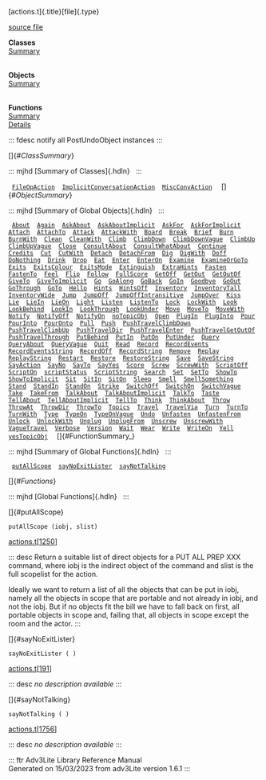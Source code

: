 [actions.t]{.title}[file]{.type}

[source file](../source/actions.t.html)

**Classes**\
[Summary](#_ClassSummary_)\
 

**Objects**\
[Summary](#_ObjectSummary_)\
 

**Functions**\
[Summary](#_FunctionSummary_)\
[Details](#_Functions_)

::: fdesc
notify all PostUndoObject instances
:::

[]{#_ClassSummary_}

::: mjhd
[Summary of Classes]{.hdln}  
:::

` `[`FileOpAction`](../object/FileOpAction.html)`  `[`ImplicitConversationAction`](../object/ImplicitConversationAction.html)`  `[`MiscConvAction`](../object/MiscConvAction.html)`  `
[]{#_ObjectSummary_}

::: mjhd
[Summary of Global Objects]{.hdln}  
:::

` `[`About`](../object/About.html)`  `[`Again`](../object/Again.html)`  `[`AskAbout`](../object/AskAbout.html)`  `[`AskAboutImplicit`](../object/AskAboutImplicit.html)`  `[`AskFor`](../object/AskFor.html)`  `[`AskForImplicit`](../object/AskForImplicit.html)`  `[`Attach`](../object/Attach.html)`  `[`AttachTo`](../object/AttachTo.html)`  `[`Attack`](../object/Attack.html)`  `[`AttackWith`](../object/AttackWith.html)`  `[`Board`](../object/Board.html)`  `[`Break`](../object/Break.html)`  `[`Brief`](../object/Brief.html)`  `[`Burn`](../object/Burn.html)`  `[`BurnWith`](../object/BurnWith.html)`  `[`Clean`](../object/Clean.html)`  `[`CleanWith`](../object/CleanWith.html)`  `[`Climb`](../object/Climb.html)`  `[`ClimbDown`](../object/ClimbDown.html)`  `[`ClimbDownVague`](../object/ClimbDownVague.html)`  `[`ClimbUp`](../object/ClimbUp.html)`  `[`ClimbUpVague`](../object/ClimbUpVague.html)`  `[`Close`](../object/Close.html)`  `[`ConsultAbout`](../object/ConsultAbout.html)`  `[`ConsultWhatAbout`](../object/ConsultWhatAbout.html)`  `[`Continue`](../object/Continue.html)`  `[`Credits`](../object/Credits.html)`  `[`Cut`](../object/Cut.html)`  `[`CutWith`](../object/CutWith.html)`  `[`Detach`](../object/Detach.html)`  `[`DetachFrom`](../object/DetachFrom.html)`  `[`Dig`](../object/Dig.html)`  `[`DigWith`](../object/DigWith.html)`  `[`Doff`](../object/Doff.html)`  `[`DoNothing`](../object/DoNothing.html)`  `[`Drink`](../object/Drink.html)`  `[`Drop`](../object/Drop.html)`  `[`Eat`](../object/Eat.html)`  `[`Enter`](../object/Enter.html)`  `[`EnterOn`](../object/EnterOn.html)`  `[`Examine`](../object/Examine.html)`  `[`ExamineOrGoTo`](../object/ExamineOrGoTo.html)`  `[`Exits`](../object/Exits.html)`  `[`ExitsColour`](../object/ExitsColour.html)`  `[`ExitsMode`](../object/ExitsMode.html)`  `[`Extinguish`](../object/Extinguish.html)`  `[`ExtraHints`](../object/ExtraHints.html)`  `[`Fasten`](../object/Fasten.html)`  `[`FastenTo`](../object/FastenTo.html)`  `[`Feel`](../object/Feel.html)`  `[`Flip`](../object/Flip.html)`  `[`Follow`](../object/Follow.html)`  `[`FullScore`](../object/FullScore.html)`  `[`GetOff`](../object/GetOff.html)`  `[`GetOut`](../object/GetOut.html)`  `[`GetOutOf`](../object/GetOutOf.html)`  `[`GiveTo`](../object/GiveTo.html)`  `[`GiveToImplicit`](../object/GiveToImplicit.html)`  `[`Go`](../object/Go.html)`  `[`GoAlong`](../object/GoAlong.html)`  `[`GoBack`](../object/GoBack.html)`  `[`GoIn`](../object/GoIn.html)`  `[`Goodbye`](../object/Goodbye.html)`  `[`GoOut`](../object/GoOut.html)`  `[`GoThrough`](../object/GoThrough.html)`  `[`GoTo`](../object/GoTo.html)`  `[`Hello`](../object/Hello.html)`  `[`Hints`](../object/Hints.html)`  `[`HintsOff`](../object/HintsOff.html)`  `[`Inventory`](../object/Inventory.html)`  `[`InventoryTall`](../object/InventoryTall.html)`  `[`InventoryWide`](../object/InventoryWide.html)`  `[`Jump`](../object/Jump.html)`  `[`JumpOff`](../object/JumpOff.html)`  `[`JumpOffIntransitive`](../object/JumpOffIntransitive.html)`  `[`JumpOver`](../object/JumpOver.html)`  `[`Kiss`](../object/Kiss.html)`  `[`Lie`](../object/Lie.html)`  `[`LieIn`](../object/LieIn.html)`  `[`LieOn`](../object/LieOn.html)`  `[`Light`](../object/Light.html)`  `[`Listen`](../object/Listen.html)`  `[`ListenTo`](../object/ListenTo.html)`  `[`Lock`](../object/Lock.html)`  `[`LockWith`](../object/LockWith.html)`  `[`Look`](../object/Look.html)`  `[`LookBehind`](../object/LookBehind.html)`  `[`LookIn`](../object/LookIn.html)`  `[`LookThrough`](../object/LookThrough.html)`  `[`LookUnder`](../object/LookUnder.html)`  `[`Move`](../object/Move.html)`  `[`MoveTo`](../object/MoveTo.html)`  `[`MoveWith`](../object/MoveWith.html)`  `[`Notify`](../object/Notify.html)`  `[`NotifyOff`](../object/NotifyOff.html)`  `[`NotifyOn`](../object/NotifyOn.html)`  `[`noTopicObj`](../object/noTopicObj.html)`  `[`Open`](../object/Open.html)`  `[`PlugIn`](../object/PlugIn.html)`  `[`PlugInto`](../object/PlugInto.html)`  `[`Pour`](../object/Pour.html)`  `[`PourInto`](../object/PourInto.html)`  `[`PourOnto`](../object/PourOnto.html)`  `[`Pull`](../object/Pull.html)`  `[`Push`](../object/Push.html)`  `[`PushTravelClimbDown`](../object/PushTravelClimbDown.html)`  `[`PushTravelClimbUp`](../object/PushTravelClimbUp.html)`  `[`PushTravelDir`](../object/PushTravelDir.html)`  `[`PushTravelEnter`](../object/PushTravelEnter.html)`  `[`PushTravelGetOutOf`](../object/PushTravelGetOutOf.html)`  `[`PushTravelThrough`](../object/PushTravelThrough.html)`  `[`PutBehind`](../object/PutBehind.html)`  `[`PutIn`](../object/PutIn.html)`  `[`PutOn`](../object/PutOn.html)`  `[`PutUnder`](../object/PutUnder.html)`  `[`Query`](../object/Query.html)`  `[`QueryAbout`](../object/QueryAbout.html)`  `[`QueryVague`](../object/QueryVague.html)`  `[`Quit`](../object/Quit.html)`  `[`Read`](../object/Read.html)`  `[`Record`](../object/Record.html)`  `[`RecordEvents`](../object/RecordEvents.html)`  `[`RecordEventsString`](../object/RecordEventsString.html)`  `[`RecordOff`](../object/RecordOff.html)`  `[`RecordString`](../object/RecordString.html)`  `[`Remove`](../object/Remove.html)`  `[`Replay`](../object/Replay.html)`  `[`ReplayString`](../object/ReplayString.html)`  `[`Restart`](../object/Restart.html)`  `[`Restore`](../object/Restore.html)`  `[`RestoreString`](../object/RestoreString.html)`  `[`Save`](../object/Save.html)`  `[`SaveString`](../object/SaveString.html)`  `[`SayAction`](../object/SayAction.html)`  `[`SayNo`](../object/SayNo.html)`  `[`SayTo`](../object/SayTo.html)`  `[`SayYes`](../object/SayYes.html)`  `[`Score`](../object/Score.html)`  `[`Screw`](../object/Screw.html)`  `[`ScrewWith`](../object/ScrewWith.html)`  `[`ScriptOff`](../object/ScriptOff.html)`  `[`ScriptOn`](../object/ScriptOn.html)`  `[`scriptStatus`](../object/scriptStatus.html)`  `[`ScriptString`](../object/ScriptString.html)`  `[`Search`](../object/Search.html)`  `[`Set`](../object/Set.html)`  `[`SetTo`](../object/SetTo.html)`  `[`ShowTo`](../object/ShowTo.html)`  `[`ShowToImplicit`](../object/ShowToImplicit.html)`  `[`Sit`](../object/Sit.html)`  `[`SitIn`](../object/SitIn.html)`  `[`SitOn`](../object/SitOn.html)`  `[`Sleep`](../object/Sleep.html)`  `[`Smell`](../object/Smell.html)`  `[`SmellSomething`](../object/SmellSomething.html)`  `[`Stand`](../object/Stand.html)`  `[`StandIn`](../object/StandIn.html)`  `[`StandOn`](../object/StandOn.html)`  `[`Strike`](../object/Strike.html)`  `[`SwitchOff`](../object/SwitchOff.html)`  `[`SwitchOn`](../object/SwitchOn.html)`  `[`SwitchVague`](../object/SwitchVague.html)`  `[`Take`](../object/Take.html)`  `[`TakeFrom`](../object/TakeFrom.html)`  `[`TalkAbout`](../object/TalkAbout.html)`  `[`TalkAboutImplicit`](../object/TalkAboutImplicit.html)`  `[`TalkTo`](../object/TalkTo.html)`  `[`Taste`](../object/Taste.html)`  `[`TellAbout`](../object/TellAbout.html)`  `[`TellAboutImplicit`](../object/TellAboutImplicit.html)`  `[`TellTo`](../object/TellTo.html)`  `[`Think`](../object/Think.html)`  `[`ThinkAbout`](../object/ThinkAbout.html)`  `[`Throw`](../object/Throw.html)`  `[`ThrowAt`](../object/ThrowAt.html)`  `[`ThrowDir`](../object/ThrowDir.html)`  `[`ThrowTo`](../object/ThrowTo.html)`  `[`Topics`](../object/Topics.html)`  `[`Travel`](../object/Travel.html)`  `[`TravelVia`](../object/TravelVia.html)`  `[`Turn`](../object/Turn.html)`  `[`TurnTo`](../object/TurnTo.html)`  `[`TurnWith`](../object/TurnWith.html)`  `[`Type`](../object/Type.html)`  `[`TypeOn`](../object/TypeOn.html)`  `[`TypeOnVague`](../object/TypeOnVague.html)`  `[`Undo`](../object/Undo.html)`  `[`Unfasten`](../object/Unfasten.html)`  `[`UnfastenFrom`](../object/UnfastenFrom.html)`  `[`Unlock`](../object/Unlock.html)`  `[`UnlockWith`](../object/UnlockWith.html)`  `[`Unplug`](../object/Unplug.html)`  `[`UnplugFrom`](../object/UnplugFrom.html)`  `[`Unscrew`](../object/Unscrew.html)`  `[`UnscrewWith`](../object/UnscrewWith.html)`  `[`VagueTravel`](../object/VagueTravel.html)`  `[`Verbose`](../object/Verbose.html)`  `[`Version`](../object/Version.html)`  `[`Wait`](../object/Wait.html)`  `[`Wear`](../object/Wear.html)`  `[`Write`](../object/Write.html)`  `[`WriteOn`](../object/WriteOn.html)`  `[`Yell`](../object/Yell.html)`  `[`yesTopicObj`](../object/yesTopicObj.html)`  `
[]{#FunctionSummary_}

::: mjhd
[Summary of Global Functions]{.hdln}  
:::

` `[`putAllScope`](#putAllScope)`  `[`sayNoExitLister`](#sayNoExitLister)`  `[`sayNotTalking`](#sayNotTalking)`  `

[]{#_Functions_}

::: mjhd
[Global Functions]{.hdln}  
:::

[]{#putAllScope}

`putAllScope (iobj, slist)`

[actions.t](../file/actions.t.html)\[[1250](../source/actions.t.html#1250)\]

::: desc
Return a suitable list of direct objects for a PUT ALL PREP XXX command,
where iobj is the indirect object of the command and slist is the full
scopelist for the action.

Ideally we want to return a list of all the objects that can be put in
iobj, namely all the objects in scope that are portable and not already
in iobj, and not the iobj. But if no objects fit the bill we have to
fall back on first, all portable objects in scope and, failing that, all
objects in scope except the room and the actor.
:::

[]{#sayNoExitLister}

`sayNoExitLister ( )`

[actions.t](../file/actions.t.html)\[[191](../source/actions.t.html#191)\]

::: desc
*no description available*
:::

[]{#sayNotTalking}

`sayNotTalking ( )`

[actions.t](../file/actions.t.html)\[[1756](../source/actions.t.html#1756)\]

::: desc
*no description available*
:::

::: ftr
Adv3Lite Library Reference Manual\
Generated on 15/03/2023 from adv3Lite version 1.6.1
:::
